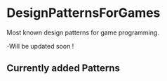 # DesignPatternsForGames
Most known design patterns for game programming. 

-Will be updated soon !

## Currently added Patterns
